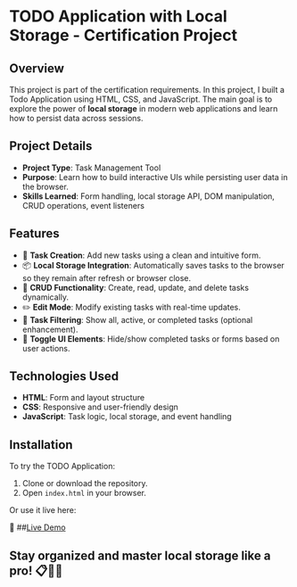 # TODO Application with Local Storage - Certification Project

## Overview
This project is part of the certification requirements. In this project, I built a Todo Application using HTML, CSS, and JavaScript. The main goal is to explore the power of **local storage** in modern web applications and learn how to persist data across sessions.

## Project Details
- **Project Type**: Task Management Tool
- **Purpose**: Learn how to build interactive UIs while persisting user data in the browser.
- **Skills Learned**: Form handling, local storage API, DOM manipulation, CRUD operations, event listeners

## Features
- 📝 **Task Creation**: Add new tasks using a clean and intuitive form.
- 📦 **Local Storage Integration**: Automatically saves tasks to the browser so they remain after refresh or browser close.
- 🔄 **CRUD Functionality**: Create, read, update, and delete tasks dynamically.
- ✏️ **Edit Mode**: Modify existing tasks with real-time updates.
- 🧹 **Task Filtering**: Show all, active, or completed tasks (optional enhancement).
- 🎨 **Toggle UI Elements**: Hide/show completed tasks or forms based on user actions.

## Technologies Used
- **HTML**: Form and layout structure
- **CSS**: Responsive and user-friendly design
- **JavaScript**: Task logic, local storage, and event handling

## Installation
To try the TODO Application:

1. Clone or download the repository.
2. Open `index.html` in your browser.

Or use it live here:

🔗 ##[Live Demo](https://abdallahbenj.github.io/Todo-app/)

## Stay organized and master local storage like a pro! 📋💾🧠
